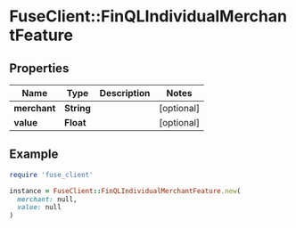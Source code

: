 # FuseClient::FinQLIndividualMerchantFeature

## Properties

| Name | Type | Description | Notes |
| ---- | ---- | ----------- | ----- |
| **merchant** | **String** |  | [optional] |
| **value** | **Float** |  | [optional] |

## Example

```ruby
require 'fuse_client'

instance = FuseClient::FinQLIndividualMerchantFeature.new(
  merchant: null,
  value: null
)
```

